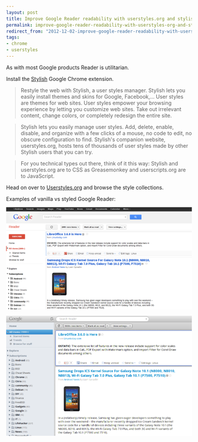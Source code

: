 ```yaml
---
layout: post
title: Improve Google Reader readability with userstyles.org and stylish
permalink: improve-google-reader-readability-with-userstyles-org-and-stylish
redirect_from: "2012-12-02-improve-google-reader-readability-with-userstyles-org-and-stylish/"
tags:
- chrome
- userstyles
---
```


As with most Google products Reader is utilitarian.

Install the [Stylish](http://chrome.google.com/webstore/detail/fjnbnpbmkenffdnngjfgmeleoegfcffe) Google Chrome extension.

>Restyle the web with Stylish, a user styles manager. Stylish lets you easily install themes and skins for Google, Facebook,…
User styles are themes for web sites. User styles empower your browsing experience by letting you customize web sites. Take out irrelevant content, change colors, or completely redesign the entire site.

>Stylish lets you easily manage user styles. Add, delete, enable, disable, and organize with a few clicks of a mouse, no code to edit, no obscure configuration to find. Stylish's companion website, userstyles.org, hosts tens of thousands of user styles made by other Stylish users that you can try.

>For you technical types out there, think of it this way: Stylish and userstyles.org are to CSS as Greasemonkey and userscripts.org are to JavaScript.

Head on over to [Userstyles.org](http://userstyles.org/) and browse the style collections.

Examples of vanilla vs styled Google Reader:

![google-reader](/assets/img/google_reader.png)

![stylish](/assets/img/stylish.png)
